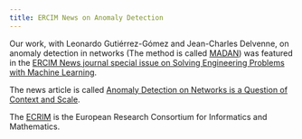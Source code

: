 ```yaml
---
title: ERCIM News on Anomaly Detection
---
```


Our work, with Leonardo Gutiérrez-Gómez and Jean-Charles Delvenne, on anomaly detection in networks (The method is called [MADAN](https://aaai.org/ojs/index.php/AAAI/article/view/5409)) was featured in the [ERCIM News journal special issue on Solving Engineering Problems with Machine Learning](https://ercim-news.ercim.eu/).

The news article is called [Anomaly Detection on Networks is a Question of Context and Scale](https://ercim-news.ercim.eu/en122/special/anomaly-detection-on-networks-is-a-question-of-context-and-scale).

The [ECRIM](https://www.ercim.eu/) is the European Research Consortium for Informatics and Mathematics.
